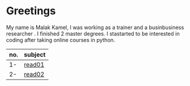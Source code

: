 # Greetings
My name is Malak Kamel,  I was working  as a trainer and  a businbusiness researcher . I finished 2 master degrees. I stastarted to be interested in coding after taking online courses in python.

|no.| subject|
|--|-------------|
|1-|[read01](read01)|
|2-|[read02](read02)|